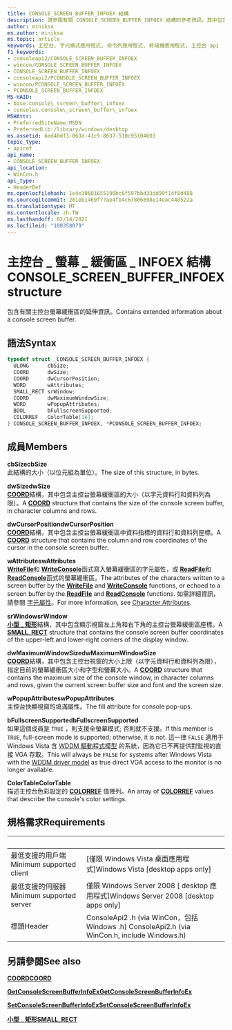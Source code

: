 ```yaml
---
title: CONSOLE_SCREEN_BUFFER_INFOEX 結構
description: 請參閱有關 CONSOLE_SCREEN_BUFFER_INFOEX 結構的參考資訊，其中包含主控台螢幕緩衝區的延伸資訊。
author: miniksa
ms.author: miniksa
ms.topic: article
keywords: 主控台, 字元模式應用程式, 命令列應用程式, 終端機應用程式, 主控台 api
f1_keywords:
- consoleapi2/CONSOLE_SCREEN_BUFFER_INFOEX
- wincon/CONSOLE_SCREEN_BUFFER_INFOEX
- CONSOLE_SCREEN_BUFFER_INFOEX
- consoleapi2/PCONSOLE_SCREEN_BUFFER_INFOEX
- wincon/PCONSOLE_SCREEN_BUFFER_INFOEX
- PCONSOLE_SCREEN_BUFFER_INFOEX
MS-HAID:
- base.console\_screen\_buffer\_infoex
- consoles.console\_screen\_buffer\_infoex
MSHAttr:
- PreferredSiteName:MSDN
- PreferredLib:/library/windows/desktop
ms.assetid: 6ed40df3-063d-41c9-8637-510c95104603
topic_type:
- apiref
api_name:
- CONSOLE_SCREEN_BUFFER_INFOEX
api_location:
- WinCon.h
api_type:
- HeaderDef
ms.openlocfilehash: 1e4e30601655190bc6f597bbd33dd99f14f8d488
ms.sourcegitcommit: 281eb1469f77ae4fb4c67806898e14eac440522a
ms.translationtype: MT
ms.contentlocale: zh-TW
ms.lasthandoff: 02/14/2021
ms.locfileid: "100358079"
---
```

# <a name="console_screen_buffer_infoex-structure"></a><span data-ttu-id="ee2aa-104">主控台 \_ 螢幕 \_ 緩衝區 \_ INFOEX 結構</span><span class="sxs-lookup"><span data-stu-id="ee2aa-104">CONSOLE\_SCREEN\_BUFFER\_INFOEX structure</span></span>

<span data-ttu-id="ee2aa-105">包含有關主控台螢幕緩衝區的延伸資訊。</span><span class="sxs-lookup"><span data-stu-id="ee2aa-105">Contains extended information about a console screen buffer.</span></span>

## <a name="syntax"></a><span data-ttu-id="ee2aa-106">語法</span><span class="sxs-lookup"><span data-stu-id="ee2aa-106">Syntax</span></span>

```C
typedef struct _CONSOLE_SCREEN_BUFFER_INFOEX {
  ULONG      cbSize;
  COORD      dwSize;
  COORD      dwCursorPosition;
  WORD       wAttributes;
  SMALL_RECT srWindow;
  COORD      dwMaximumWindowSize;
  WORD       wPopupAttributes;
  BOOL       bFullscreenSupported;
  COLORREF   ColorTable[16];
} CONSOLE_SCREEN_BUFFER_INFOEX, *PCONSOLE_SCREEN_BUFFER_INFOEX;
```

## <a name="members"></a><span data-ttu-id="ee2aa-107">成員</span><span class="sxs-lookup"><span data-stu-id="ee2aa-107">Members</span></span>

<span data-ttu-id="ee2aa-108">**cbSize**</span><span class="sxs-lookup"><span data-stu-id="ee2aa-108">**cbSize**</span></span>  
<span data-ttu-id="ee2aa-109">此結構的大小（以位元組為單位）。</span><span class="sxs-lookup"><span data-stu-id="ee2aa-109">The size of this structure, in bytes.</span></span>

<span data-ttu-id="ee2aa-110">**dwSize**</span><span class="sxs-lookup"><span data-stu-id="ee2aa-110">**dwSize**</span></span>  
<span data-ttu-id="ee2aa-111">[**COORD**](coord-str.md)結構，其中包含主控台螢幕緩衝區的大小（以字元資料行和資料列為限）。</span><span class="sxs-lookup"><span data-stu-id="ee2aa-111">A [**COORD**](coord-str.md) structure that contains the size of the console screen buffer, in character columns and rows.</span></span>

<span data-ttu-id="ee2aa-112">**dwCursorPosition**</span><span class="sxs-lookup"><span data-stu-id="ee2aa-112">**dwCursorPosition**</span></span>  
<span data-ttu-id="ee2aa-113">[**COORD**](coord-str.md)結構，其中包含主控台螢幕緩衝區中資料指標的資料行和資料列座標。</span><span class="sxs-lookup"><span data-stu-id="ee2aa-113">A [**COORD**](coord-str.md) structure that contains the column and row coordinates of the cursor in the console screen buffer.</span></span>

<span data-ttu-id="ee2aa-114">**wAttributes**</span><span class="sxs-lookup"><span data-stu-id="ee2aa-114">**wAttributes**</span></span>  
<span data-ttu-id="ee2aa-115">[**WriteFile**](/windows/win32/api/fileapi/nf-fileapi-writefile)和 [**WriteConsole**](writeconsole.md)函式寫入螢幕緩衝區的字元屬性，或 [**ReadFile**](/windows/win32/api/fileapi/nf-fileapi-readfile)和 [**ReadConsole**](readconsole.md)函式的螢幕緩衝區。</span><span class="sxs-lookup"><span data-stu-id="ee2aa-115">The attributes of the characters written to a screen buffer by the [**WriteFile**](/windows/win32/api/fileapi/nf-fileapi-writefile) and [**WriteConsole**](writeconsole.md) functions, or echoed to a screen buffer by the [**ReadFile**](/windows/win32/api/fileapi/nf-fileapi-readfile) and [**ReadConsole**](readconsole.md) functions.</span></span> <span data-ttu-id="ee2aa-116">如需詳細資訊，請參閱 [字元屬性](console-screen-buffers.md#character-attributes)。</span><span class="sxs-lookup"><span data-stu-id="ee2aa-116">For more information, see [Character Attributes](console-screen-buffers.md#character-attributes).</span></span>

<span data-ttu-id="ee2aa-117">**srWindow**</span><span class="sxs-lookup"><span data-stu-id="ee2aa-117">**srWindow**</span></span>  
<span data-ttu-id="ee2aa-118">[**小型 \_ 矩形**](small-rect-str.md)結構，其中包含顯示視窗左上角和右下角的主控台螢幕緩衝區座標。</span><span class="sxs-lookup"><span data-stu-id="ee2aa-118">A [**SMALL\_RECT**](small-rect-str.md) structure that contains the console screen buffer coordinates of the upper-left and lower-right corners of the display window.</span></span>

<span data-ttu-id="ee2aa-119">**dwMaximumWindowSize**</span><span class="sxs-lookup"><span data-stu-id="ee2aa-119">**dwMaximumWindowSize**</span></span>  
<span data-ttu-id="ee2aa-120">[**COORD**](coord-str.md)結構，其中包含主控台視窗的大小上限（以字元資料行和資料列為限），指定目前的螢幕緩衝區大小和字型和螢幕大小。</span><span class="sxs-lookup"><span data-stu-id="ee2aa-120">A [**COORD**](coord-str.md) structure that contains the maximum size of the console window, in character columns and rows, given the current screen buffer size and font and the screen size.</span></span>

<span data-ttu-id="ee2aa-121">**wPopupAttributes**</span><span class="sxs-lookup"><span data-stu-id="ee2aa-121">**wPopupAttributes**</span></span>  
<span data-ttu-id="ee2aa-122">主控台快顯視窗的填滿屬性。</span><span class="sxs-lookup"><span data-stu-id="ee2aa-122">The fill attribute for console pop-ups.</span></span>

<span data-ttu-id="ee2aa-123">**bFullscreenSupported**</span><span class="sxs-lookup"><span data-stu-id="ee2aa-123">**bFullscreenSupported**</span></span>  
<span data-ttu-id="ee2aa-124">如果這個成員是 `TRUE` ，則支援全螢幕模式; 否則就不支援。</span><span class="sxs-lookup"><span data-stu-id="ee2aa-124">If this member is `TRUE`, full-screen mode is supported; otherwise, it is not.</span></span> <span data-ttu-id="ee2aa-125">這一律 `FALSE` 適用于 Windows Vista 含 [WDDM 驅動程式模型](/windows-hardware/drivers/display/introduction-to-the-windows-vista-and-later-display-driver-model) 的系統，因為它已不再提供對監視的直接 VGA 存取。</span><span class="sxs-lookup"><span data-stu-id="ee2aa-125">This will always be `FALSE` for systems after Windows Vista with the [WDDM driver model](/windows-hardware/drivers/display/introduction-to-the-windows-vista-and-later-display-driver-model) as true direct VGA access to the monitor is no longer available.</span></span>

<span data-ttu-id="ee2aa-126">**ColorTable**</span><span class="sxs-lookup"><span data-stu-id="ee2aa-126">**ColorTable**</span></span>  
<span data-ttu-id="ee2aa-127">描述主控台色彩設定的 [**COLORREF**](/windows/win32/gdi/colorref) 值陣列。</span><span class="sxs-lookup"><span data-stu-id="ee2aa-127">An array of [**COLORREF**](/windows/win32/gdi/colorref) values that describe the console's color settings.</span></span>

## <a name="requirements"></a><span data-ttu-id="ee2aa-128">規格需求</span><span class="sxs-lookup"><span data-stu-id="ee2aa-128">Requirements</span></span>

| &nbsp; | &nbsp; |
|-|-|
| <span data-ttu-id="ee2aa-129">最低支援的用戶端</span><span class="sxs-lookup"><span data-stu-id="ee2aa-129">Minimum supported client</span></span> | <span data-ttu-id="ee2aa-130">\[僅限 Windows Vista 桌面應用程式\]</span><span class="sxs-lookup"><span data-stu-id="ee2aa-130">Windows Vista \[desktop apps only\]</span></span> |
| <span data-ttu-id="ee2aa-131">最低支援的伺服器</span><span class="sxs-lookup"><span data-stu-id="ee2aa-131">Minimum supported server</span></span> | <span data-ttu-id="ee2aa-132">僅限 Windows Server 2008 \[ desktop 應用程式\]</span><span class="sxs-lookup"><span data-stu-id="ee2aa-132">Windows Server 2008 \[desktop apps only\]</span></span> |
| <span data-ttu-id="ee2aa-133">標頭</span><span class="sxs-lookup"><span data-stu-id="ee2aa-133">Header</span></span> | <span data-ttu-id="ee2aa-134">ConsoleApi2 .h (via WinCon，包括 Windows .h) </span><span class="sxs-lookup"><span data-stu-id="ee2aa-134">ConsoleApi2.h (via WinCon.h, include Windows.h)</span></span> |

## <a name="see-also"></a><span data-ttu-id="ee2aa-135">另請參閱</span><span class="sxs-lookup"><span data-stu-id="ee2aa-135">See also</span></span>

[<span data-ttu-id="ee2aa-136">**COORD**</span><span class="sxs-lookup"><span data-stu-id="ee2aa-136">**COORD**</span></span>](coord-str.md)

[<span data-ttu-id="ee2aa-137">**GetConsoleScreenBufferInfoEx**</span><span class="sxs-lookup"><span data-stu-id="ee2aa-137">**GetConsoleScreenBufferInfoEx**</span></span>](getconsolescreenbufferinfoex.md)

[<span data-ttu-id="ee2aa-138">**SetConsoleScreenBufferInfoEx**</span><span class="sxs-lookup"><span data-stu-id="ee2aa-138">**SetConsoleScreenBufferInfoEx**</span></span>](setconsolescreenbufferinfoex.md)

[<span data-ttu-id="ee2aa-139">**小型 \_ 矩形**</span><span class="sxs-lookup"><span data-stu-id="ee2aa-139">**SMALL\_RECT**</span></span>](small-rect-str.md)